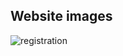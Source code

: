 ## Website images
![registration]("src/main/resources/static/img/prototype_images/registration.pngg")
